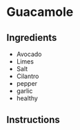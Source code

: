 # Guacamole

## Ingredients
* Avocado
* Limes
* Salt
* Cilantro
* pepper
* garlic
* healthy

## Instructions

